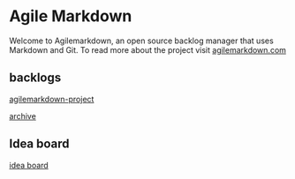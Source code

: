 # Agile Markdown

Welcome to Agilemarkdown, an open source backlog manager that uses Markdown and Git. To read more about the project visit [agilemarkdown.com](http://agilemarkdown.com)

## backlogs

[agilemarkdown-project](agilemarkdown-project.md)

[archive](agile-markdown-project/archive.md)

## Idea board

[idea board](ideas.md)
